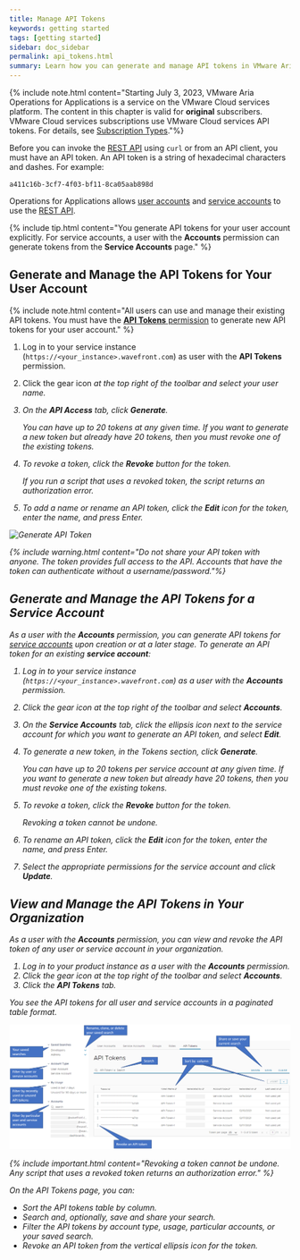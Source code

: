 ```yaml
---
title: Manage API Tokens
keywords: getting started
tags: [getting started]
sidebar: doc_sidebar
permalink: api_tokens.html
summary: Learn how you can generate and manage API tokens in VMware Aria Operations for Applications (previously known as Tanzu Observability by Wavefront).
---
```


{% include note.html content="Starting July 3, 2023, VMware Aria Operations for Applications is a service on the VMware Cloud services platform. The content in this chapter is valid for **original** subscribers. VMware Cloud services subscriptions use VMware Cloud services API tokens. For details, see [Subscription Types](subscriptions-differences.html)."%}

Before you can invoke the [REST API](wavefront_api.html) using `curl` or from an API client, you must have an API token. An API token is a string of hexadecimal characters and dashes. For example:

```
a411c16b-3cf7-4f03-bf11-8ca05aab898d
```
Operations for Applications allows [user accounts](user-accounts.html) and [service accounts](service-accounts.html) to use the [REST API](wavefront_api.html).

{% include tip.html content="You generate API tokens for your user account explicitly. For service accounts, a user with the **Accounts** permission can generate tokens from the **Service Accounts** page." %}

## Generate and Manage the API Tokens for Your User Account

{% include note.html content="All users can use and manage their existing API tokens. You must have the [**API Tokens** permission](permissions_overview.html) to generate new API tokens for your user account." %}


1. Log in to your service instance (`https://<your_instance>.wavefront.com`) as user with the **API Tokens** permission.
2. Click the gear icon <i class="fa fa-cog"/>  at the top right of the toolbar and select your user name.
2. On the **API Access** tab, click **Generate**.

    You can have up to 20 tokens at any given time. If you want to generate a new token but already have 20 tokens, then you must revoke one of the existing tokens.
3. To revoke a token, click the **Revoke** button for the token.

    If you run a script that uses a revoked token, the script returns an authorization error.
4. To add a name or rename an API token, click the **Edit** icon for the token, enter the name, and press Enter.

![Generate API Token](/images/generate_token.png)


{% include warning.html content="Do not share your API token with anyone. The token provides full access to the API. Accounts that have the token can authenticate without a username/password."%}

## Generate and Manage the API Tokens for a Service Account

As a user with the **Accounts** permission, you can generate API tokens for [service accounts](service-accounts.html) upon creation or at a later stage. To generate an API token for an existing **service account**:

1. Log in to your service instance (`https://<your_instance>.wavefront.com`) as a user with the **Accounts** permission.
2. Click the gear icon <i class="fa fa-cog"/> at the top right of the toolbar and select **Accounts**.
3. On the **Service Accounts** tab, click the ellipsis icon next to the service account for which you want to generate an API token, and select **Edit**.
4. To generate a new token, in the Tokens section, click **Generate**.

    You can have up to 20 tokens per service account at any given time. If you want to generate a new token but already have 20 tokens, then you must revoke one of the existing tokens.
5. To revoke a token, click the **Revoke** button for the token.

    Revoking a token cannot be undone.
5. To rename an API token, click the **Edit** icon for the token, enter the name, and press Enter.
6. Select the appropriate permissions for the service account and click **Update**.

## View and Manage the API Tokens in Your Organization

As a user with the **Accounts** permission, you can view and revoke the API token of any user or service account in your organization.

1. Log in to your product instance as a user with the **Accounts** permission.
2. Click the gear icon <i class="fa fa-cog"/>  at the top right of the toolbar and select **Accounts**.
3. Click the **API Tokens** tab.

  You see the API tokens for all user and service accounts in a paginated table format.

![The API Tokens page shows the tokens table, the search field above the table, and the preconfigured filters and the saved searches in the left panel](/images/API_tokens.png)

{% include important.html content="Revoking a token cannot be undone. Any script that uses a revoked token returns an authorization error." %}

On the API Tokens page, you can:
- Sort the API tokens table by column.
- Search and, optionally, save and share your search.
- Filter the API tokens by account type, usage, particular accounts, or your saved search.
- Revoke an API token from the vertical ellipsis icon for the token.